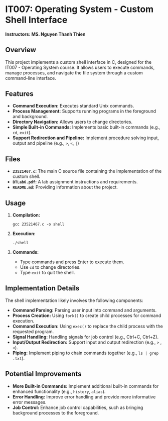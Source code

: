 # IT007: Operating System - Custom Shell Interface

#### Instructors: MS. Nguyen Thanh Thien

## Overview

This project implements a custom shell interface in C, designed for the IT007 - Operating System course. It allows users to execute commands, manage processes, and navigate the file system through a custom command-line interface.

## Features

*   **Command Execution:** Executes standard Unix commands.
*   **Process Management:** Supports running programs in the foreground and background.
*   **Directory Navigation:** Allows users to change directories.
*   **Simple Built-in Commands:** Implements basic built-in commands (e.g., `cd`, `exit`).
*   **Support Redirection and Pipeline:** Implement procedure solving input, output and pipeline (e.g., `>`, `<`, `|`)

## Files

*   **`23521467.c`:**  The main C source file containing the implementation of the custom shell.
*   **`BTLab6.pdf`:**  A lab assignment instructions and requirements.
*   **`README.md`:** Providing information about the project.

## Usage

1.  **Compilation:**

    ```
    gcc 23521467.c -o shell
    ```

2.  **Execution:**

    ```
    ./shell
    ```

3.  **Commands:**

    *   Type commands and press Enter to execute them.
    *   Use `cd` to change directories.
    *   Type `exit` to quit the shell.

## Implementation Details

The shell implementation likely involves the following components:

*   **Command Parsing:** Parsing user input into command and arguments.
*   **Process Creation:** Using `fork()` to create child processes for command execution.
*   **Command Execution:** Using `exec()` to replace the child process with the requested program.
*   **Signal Handling:** Handling signals for job control (e.g., Ctrl+C, Ctrl+Z).
*   **Input/Output Redirection:** Support input and output redirection (e.g., `>` , `<`).
*   **Piping:** Implement piping to chain commands together (e.g., `ls | grep .txt`).

## Potential Improvements

*   **More Built-in Commands:** Implement additional built-in commands for enhanced functionality (e.g., `history`, `alias`).
*   **Error Handling:** Improve error handling and provide more informative error messages.
*   **Job Control:** Enhance job control capabilities, such as bringing background processes to the foreground.

